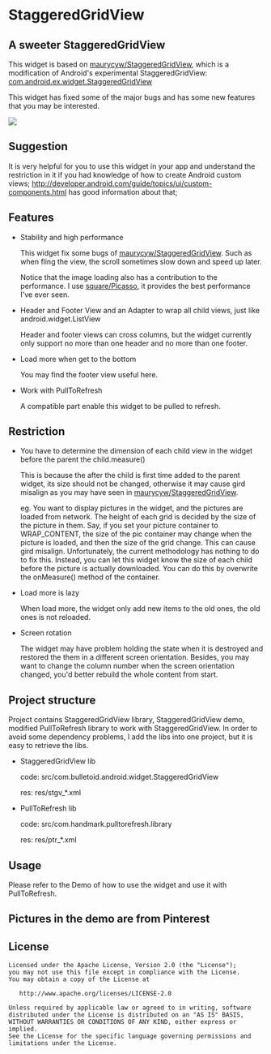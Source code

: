 StaggeredGridView
=================

## A sweeter StaggeredGridView

This widget is based on [maurycyw/StaggeredGridView][1], which is a modification of Android's experimental StaggeredGridView: [com.android.ex.widget.StaggeredGridView][2]

This widget has fixed some of the major bugs and has some new features that you may be interested.

![](snapshot/snap.png)

## Suggestion

It is very helpful for you to use this widget in your app and understand the restriction in it if you had knowledge of how to create Android custom views;
http://developer.android.com/guide/topics/ui/custom-components.html has good information about that;

## Features

* Stability and high performance

  This widget fix some bugs of [maurycyw/StaggeredGridView][1]. Such as when fling the view, the scroll sometimes slow down and speed up later.

  Notice that the image loading also has a contribution to the performance. I use [square/Picasso][3], it provides the best performance I've ever seen.
* Header and Footer View and an Adapter to wrap all child views, just like android.widget.ListView

  Header and footer views can cross columns, but the widget currently only support no more than one header and no more than one footer.
* Load more when get to the bottom

  You may find the footer view useful here.
* Work with PullToRefresh

  A compatible part enable this widget to be pulled to refresh.

## Restriction

* You have to determine the dimension of each child view in the widget before the parent the child.measure()

  This is because the after the child is first time added to the parent widget, its size should not be changed, otherwise it may cause gird misalign as you may have seen in [maurycyw/StaggeredGridView][1].
  
  eg. You want to display pictures in the widget, and the pictures are loaded from network.
  The height of each grid is decided by the size of the picture in them.
  Say, if you set your picture container to WRAP_CONTENT, the size of the pic container may change when the picture is loaded, and then the size of the grid change.
  This can cause gird misalign. 
  Unfortunately, the current methodology has nothing to do to fix this. 
  Instead, you can let this widget know the size of each child before the picture is actually downloaded. 
  You can do this by overwrite the onMeasure() method of the container.

* Load more is lazy

  When load more, the widget only add new items to the old ones, the old ones is not reloaded.

* Screen rotation

  The widget may have problem holding the state when it is destroyed and restored the them in a different screen orientation.
  Besides, you may want to change the column number when the screen orientation changed, you'd better rebuild the whole content from start.

## Project structure

Project contains StaggeredGridView library, StaggeredGridView demo, modified PullToRefresh library to work with StaggeredGridView.
In order to avoid some dependency problems, I add the libs into one project, but it is easy to retrieve the libs.
* StaggeredGridView lib

  code: src/com.bulletoid.android.widget.StaggeredGridView
  
  res: res/stgv_*.xml
* PullToRefresh lib

  code: src/com.handmark.pulltorefresh.library
  
  res: res/ptr_*.xml

## Usage

Please refer to the Demo of how to use the widget and use it with PullToRefresh.

## Pictures in the demo are from Pinterest

License
--------


    Licensed under the Apache License, Version 2.0 (the "License");
    you may not use this file except in compliance with the License.
    You may obtain a copy of the License at

       http://www.apache.org/licenses/LICENSE-2.0

    Unless required by applicable law or agreed to in writing, software
    distributed under the License is distributed on an "AS IS" BASIS,
    WITHOUT WARRANTIES OR CONDITIONS OF ANY KIND, either express or implied.
    See the License for the specific language governing permissions and
    limitations under the License.


[1]: https://github.com/maurycyw/StaggeredGridView
[2]: http://grepcode.com/file/repository.grepcode.com/java/ext/com.google.android/android/4.3_r2.1/com/android/ex/widget/StaggeredGridView.java?av=f
[3]: https://github.com/square/picasso
